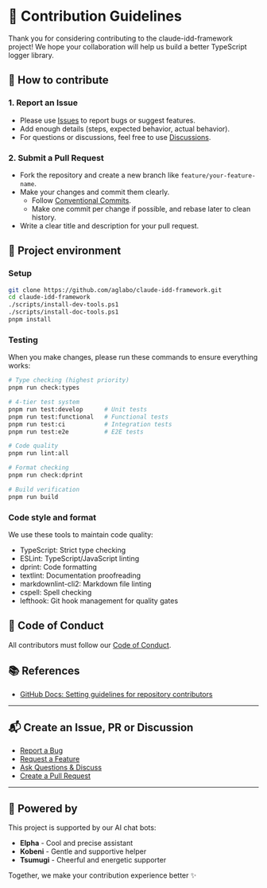 # 🤝 Contribution Guidelines
<!-- textlint-disable ja-technical-writing/no-exclamation-question-mark -->

Thank you for considering contributing to the claude-idd-framework project!
We hope your collaboration will help us build a better TypeScript logger library.

<!-- textlint-enable -->

## 📝 How to contribute

### 1. Report an Issue

- Please use [Issues](https://github.com/aglabo/claude-idd-framework/issues) to report bugs or suggest features.
- Add enough details (steps, expected behavior, actual behavior).
- For questions or discussions, feel free to use [Discussions](https://github.com/aglabo/claude-idd-framework/discussions).

### 2. Submit a Pull Request

- Fork the repository and create a new branch like `feature/your-feature-name`.
- Make your changes and commit them clearly.
  - Follow [Conventional Commits](https://www.conventionalcommits.org/en/v1.0.0/).
  - Make one commit per change if possible, and rebase later to clean history.
- Write a clear title and description for your pull request.

## 🔧 Project environment

### Setup

```bash
git clone https://github.com/aglabo/claude-idd-framework.git
cd claude-idd-framework
./scripts/install-dev-tools.ps1
./scripts/install-doc-tools.ps1
pnpm install
```

### Testing

When you make changes, please run these commands to ensure everything works:

```bash
# Type checking (highest priority)
pnpm run check:types

# 4-tier test system
pnpm run test:develop      # Unit tests
pnpm run test:functional   # Functional tests
pnpm run test:ci           # Integration tests
pnpm run test:e2e          # E2E tests

# Code quality
pnpm run lint:all

# Format checking
pnpm run check:dprint

# Build verification
pnpm run build
```

### Code style and format

We use these tools to maintain code quality:

- TypeScript: Strict type checking
- ESLint: TypeScript/JavaScript linting
- dprint: Code formatting
- textlint: Documentation proofreading
- markdownlint-cli2: Markdown file linting
- cspell: Spell checking
- lefthook: Git hook management for quality gates

## 📜 Code of Conduct

All contributors must follow our [Code of Conduct](CODE_OF_CONDUCT.md).

## 📚 References

- [GitHub Docs: Setting guidelines for repository contributors](https://docs.github.com/en/communities/setting-up-your-project-for-healthy-contributions/setting-guidelines-for-repository-contributors)

---

## 📬 Create an Issue, PR or Discussion

- [Report a Bug](https://github.com/aglabo/claude-idd-framework/issues/new?template=bug_report.yml)
- [Request a Feature](https://github.com/aglabo/claude-idd-framework/issues/new?template=feature_request.yml)
- [Ask Questions & Discuss](https://github.com/aglabo/claude-idd-framework/discussions)
- [Create a Pull Request](https://github.com/aglabo/claude-idd-framework/compare)

---

## 🤖 Powered by

This project is supported by our AI chat bots:

- **Elpha** - Cool and precise assistant
- **Kobeni** - Gentle and supportive helper
- **Tsumugi** - Cheerful and energetic supporter

Together, we make your contribution experience better ✨
